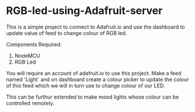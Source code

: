 # RGB-led-using-Adafruit-server

This is a simple project to connect to Adafruit.io and use the dashboard to update value of feed to change colour of RGB led.

Components Required:
1. NodeMCU
2. RGB Led

You will require an account of adafruit.io to use this project. Make a feed named 'Light' and on dashboard create a colour picker to update the colour of this feed which we will in turn use to change colour of our LED.

This can be furthur extended to make mood lights whose colour can be controlled remotely.
